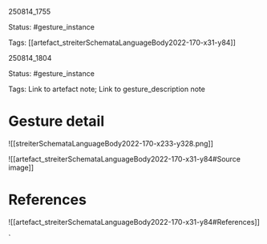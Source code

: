 
250814_1755

Status: #gesture_instance

Tags: [[artefact_streiterSchemataLanguageBody2022-170-x31-y84]]

250814_1804

Status: #gesture_instance

Tags:
Link to artefact note; Link to gesture_description note
# Gesture detail
![[streiterSchemataLanguageBody2022-170-x233-y328.png]]

 ![[artefact_streiterSchemataLanguageBody2022-170-x31-y84#Source image]]

# References
![[artefact_streiterSchemataLanguageBody2022-170-x31-y84#References]]



`
 